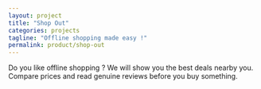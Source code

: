 ```yaml
---
layout: project
title: "Shop Out"
categories: projects
tagline: "Offline shopping made easy !"
permalink: product/shop-out 
---
```


Do you like offline shopping ? We will show you the best deals nearby you. Compare prices and read genuine reviews before you buy something.
<!--more-->
